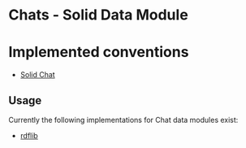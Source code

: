 # Chats - Solid Data Module

# Implemented conventions

- [Solid Chat](https://solid.github.io/chat/)

## Usage

Currently the following implementations for Chat data modules exist:

- [rdflib](./rdflib)
